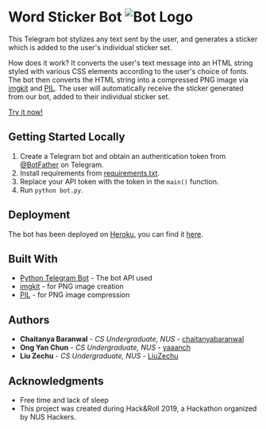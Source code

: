 # Word Sticker Bot ![Bot Logo](some.link.to.image "@WordStickerBot")

This Telegram bot stylizes any text sent by the user, and generates a sticker which is added to the user's individual sticker set.

How does it work? It converts the user's text message into an HTML string styled with various CSS elements according to the user's choice of fonts. The bot then converts the HTML string into a compressed PNG image via [imgkit](https://pypi.org/project/imgkit/) and [PIL](https://pypi.org/project/Pillow/2.2.1/). The user will automatically receive the sticker generated from our bot, added to their individual sticker set.

[Try it now!](something)

## Getting Started Locally

1. Create a Telegram bot and obtain an authentication token from [@BotFather](https://telegram.me/botfather) on Telegram.
2. Install requirements from [requirements.txt](link).
3. Replace your API token with the token in the `main()` function.
4. Run `python bot.py`.

## Deployment

The bot has been deployed on [Heroku](link), you can find it [here](link).

## Built With

* [Python Telegram Bot](https://github.com/python-telegram-bot/python-telegram-bot) - The bot API used
* [imgkit](https://pypi.org/project/imgkit/) - for PNG image creation
* [PIL](https://pillow.readthedocs.io/en/stable/) - for PNG image compression

## Authors

* **Chaitanya Baranwal** - *CS Undergraduate, NUS* - [chaitanyabaranwal](https://github.com/chaitanyabaranwal)
* **Ong Yan Chun** - *CS Undergraduate, NUS* - [yaaanch](https://github.com/yaaanch)
* **Liu Zechu** - *CS Undergraduate, NUS* - [LiuZechu](https://github.com/LiuZechu)


## Acknowledgments
* Free time and lack of sleep
* This project was created during Hack&Roll 2019, a Hackathon organized by NUS Hackers.

